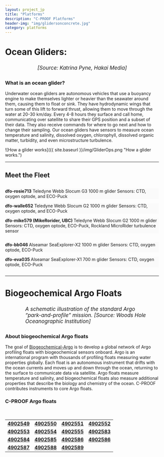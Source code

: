 ```yaml
---
layout: project_jp
title: "Platforms"
description: "C-PROOF Platforms"
header-img: "img/glidersonconcrete.jpg"
category: platforms
---
```


<body class="platforms">

<h1>Ocean Gliders:</h1>

<figure>
<img class="img" src="{{ site.baseurl }}/img/gliderwater.jpg" alt="">
<figcaption style="text-align:left;padding: 6px;position:relative;left:60px;font-style: italic;font-size: 17px;">[Source: Katrina Pyne, Hakai Media]</figcaption>
</figure>


<h3>What is an ocean glider? </h3>

Underwater ocean gliders are autonomous vehicles that use a buoyancy engine to make themselves lighter or heavier than the seawater around them, causing them to float or sink. They have hydrodynamic wings that turn some of this lift to forward thrust, allowing them to move through the water at 20-30 km/day. Every 4-8 hours they surface and call home, communicating over satellite to share their GPS position and a subset of their data. They also receive commands for where to go next and how to change their sampling. Our ocean gliders have sensors to measure ocean temperature and salinity, dissolved oxygen, chlorophyll, dissolved organic matter, turbidity, and even microstructure turbulence. 

![How a glider works]({{ site.baseurl }}/img/GliderOps.png "How a glider works.")

<hr>

<h2> Meet the Fleet</h2>


<div class="row">
  <div class="column" >
      <p class="box" style="background-color:rgb(250, 250, 250);">
      <strong> dfo-rosie713</strong>
      Teledyne Webb Slocum G3 1000 m glider
      Sensors: CTD, oxygen optode, and ECO-Puck 
  </p>

 <p class="box" style="background-color:rgb(250, 250, 250);">
    <strong>dfo-walle652</strong> 
    Teledyne Webb Slocum G2 1000 m glider 
    Sensors: CTD, oxygen optode, and ECO-Puck 
  </p>

 <p class="box" style="background-color:rgb(250, 250, 250);">
    <strong> dfo-mike579 (MikeRorider, UBC) </strong> 
    Teledyne Webb Slocum G2 1000 m glider  
    Sensors: CTD, oxygen optode, ECO-Puck, 
    Rockland MicroRider turbulence sensor  
  </p>
  </div>
  <div class="column" >
   
 <p class="box" style="background-color:rgb(250, 250, 250);">
    <strong>dfo-bb046  </strong>
    Alseamar SeaExplorer-X2 1000 m glider  
    Sensors: CTD, oxygen optode, ECO-Puck 
  </p> 

  <p class="box" style="background-color:rgb(250, 250, 250);">
    <strong> dfo-eva035 </strong>  
    Alseamar SeaExplorer-X1 700 m glider  
    Sensors: CTD, oxygen optode, ECO-Puck  
  </p>
  </div>
</div>


<hr>


<h1>Biogeochemical Argo Floats</h1>

<figure>
<img class="img" src="{{ site.baseurl}}/img/argodiagram.jpg" alt="">
<figcaption style="text-align:left;padding:6px;position:relative;left:20px;font-style: italic;font-size: 17px;">A schematic illustration of the standard Argo “park-and-profile” mission. [Source: Woods Hole Oceanographic Institution]</figcaption>
</figure>


<h3>About biogeochemical Argo floats</h3>

The goal of <a href='https://biogeochemical-argo.org/'>Biogeochemical-Argo</a> is to develop a global network of Argo profiling floats with biogeochemical sensors onboard. Argo is an international program with thousands of profiling floats measuring water properties globally. Each float is an autonomous instrument that drifts with the ocean currents and moves up and down through the ocean, returning to the surface to communicate data via satellite. Argo floats measure temperature and salinity, and biogeochemical floats also measure additional properties that describe the biology and chemistry of the ocean. C-PROOF contributes instruments to core Argo floats. 


<h3>C-PROOF Argo floats</h3>


<table> 

 <tr>
    <td><a href='https://www.ocean-ops.org/board/wa/Platform?ref=4902549'><b>4902549</b></a></td>
    <td><a href='https://www.ocean-ops.org/board/wa/Platform?ref=4902550'><b>4902550</b></a></td>
    <td><a href='https://www.ocean-ops.org/board/wa/Platform?ref=4902551'><b>4902551</b></a></td>
     <td><a href='https://www.ocean-ops.org/board/wa/Platform?ref=4902552'><b>4902552</b></a></td>
 </tr>
 <br>
  <tr>
    <td><a href='https://www.ocean-ops.org/board/wa/Platform?ref=4902553'><b>4902553</b></a></td>
    <td><a href='https://www.ocean-ops.org/board/wa/Platform?ref=4902554'><b>4902554</b></a></td>
    <td><a href='https://www.ocean-ops.org/board/wa/Platform?ref=4902555'><b>4902555</b></a></td>
     <td><a href='https://www.ocean-ops.org/board/wa/Platform?ref=4902583'><b>4902583</b></a></td>
  </tr>

  <tr>
    <td><a href='https://www.ocean-ops.org/board/wa/Platform?ref=4902584'><b>4902584</b></a></td>
    <td><a href='https://www.ocean-ops.org/board/wa/Platform?ref=4902585'><b>4902585</b></a></td>
    <td><a href='https://www.ocean-ops.org/board/wa/Platform?ref=4902586'><b>4902586</b></a></td>
     <td><a href='https://www.ocean-ops.org/board/wa/Platform?ref=4902586'><b>4902586</b></a></td>
  </tr>
    <tr>
    <td><a href='https://www.ocean-ops.org/board/wa/Platform?ref=4902587'><b>4902587</b></a></td>
    <td><a href='https://www.ocean-ops.org/board/wa/Platform?ref=4902588'><b>4902588</b></a></td>
    <td><a href='https://www.ocean-ops.org/board/wa/Platform?ref=4902589'><b>4902589</b></a></td>
  </tr>

</table>


<br>
</body>


